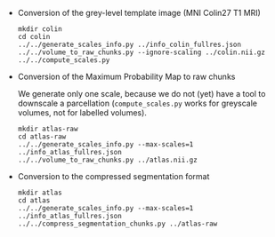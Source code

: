 * Conversion of the grey-level template image (MNI Colin27 T1 MRI)

  ```
  mkdir colin
  cd colin
  ../../generate_scales_info.py ../info_colin_fullres.json
  ../../volume_to_raw_chunks.py --ignore-scaling ../colin.nii.gz
  ../../compute_scales.py
  ```

* Conversion of the Maximum Probability Map to raw chunks

  We generate only one scale, because we do not (yet) have a tool to downscale
  a parcellation (`compute_scales.py` works for greyscale volumes, not for
  labelled volumes).

  ```
  mkdir atlas-raw
  cd atlas-raw
  ../../generate_scales_info.py --max-scales=1 ../info_atlas_fullres.json
  ../../volume_to_raw_chunks.py ../atlas.nii.gz
  ```

* Conversion to the compressed segmentation format
  ```
  mkdir atlas
  cd atlas
  ../../generate_scales_info.py --max-scales=1 ../info_atlas_fullres.json
  ../../compress_segmentation_chunks.py ../atlas-raw
  ```
